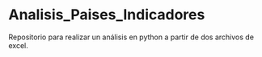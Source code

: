 # Analisis_Paises_Indicadores
Repositorio para realizar un análisis en python a partir de dos archivos de excel.
